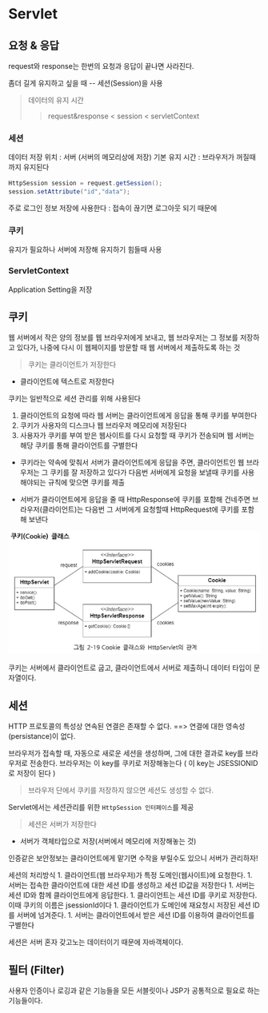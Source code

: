 # Servlet

## 요청 & 응답
request와 response는 한번의 요청과 응답이 끝나면 사라진다.

좀더 길게 유지하고 싶을 때 -- 세션(Session)을 사용


> 데이터의 유지 시간
>> request&response < session < servletContext

### 세션
데이터 저장 위치 : 서버 (서버의 메모리상에 저장)
기본 유지 시간 : 브라우저가 꺼질때 까지 유지된다

```java
HttpSession session = request.getSession();
session.setAttribute("id","data");
```
주로 로그인 정보 저장에 사용한다 : 접속이 끊기면 로그아웃 되기 때문에

### 쿠키
유지가 필요하나 서버에 저장해 유지하기 힘들때 사용

### ServletContext
Application Setting을 저장


## 쿠키
웹 서버에서 작은 양의 정보를 웹 브라우저에게 보내고, 웹 브라우저는 그 정보를 저장하고 있다가, 나중에 다시 이 웹페이지를 방문할 때 웹 서버에서 제출하도록 하는 것

> 쿠키는 클라이언트가 저장한다
- 클라이언트에 텍스트로 저장한다

쿠키는 일반적으로 세션 관리를 위해 사용된다

1. 클라이언트의 요청에 따라 웹 서버는 클라이언트에게 응답을 통해 쿠키를 부여한다
1. 쿠키가 사용자의 디스크나 웹 브라우저 메모리에 저장된다
1. 사용자가 쿠키를 부여 받은 웹사이트를 다시 요청할 때 쿠키가 전송되며 웹 서버는 해당 쿠키를 통해 클라이언트를 구별한다

- 쿠키라는 약속에 맞춰서 서버가 클라이언트에게 응답을 주면, 클라이언트인 웹 브라우저는 그 쿠키를 잘 저장하고 있다가 다음번 서버에게 요청을 보낼때 쿠키를 사용해야되는 규칙에 맞으면 쿠키를 제출

- 서버가 클라이언트에게 응답을 줄 때 HttpResponse에 쿠키를 포함해 건네주면 브라우저(클라이언트)는 다음번 그 서버에게 요청할때 HttpRequest에 쿠키를 포함해 보낸다

![cookie class](./img/cookie_class.png)

쿠키는 서버에서 클라이언트로 굽고, 클라이언트에서 서버로 제출하니 데이터 타입이 문자열이다.

## 세션

HTTP 프로토콜의 특성상 연속된 연결은 존재할 수 없다. ==> 연결에 대한 영속성(persistance)이 없다.

브라우저가 접속할 때, 자동으로 새로운 세션을 생성하며, 그에 대한 결과로 key를 브라우저로 전송한다.
브라우저는 이 key를 쿠키로 저장해놓는다 ( 이 key는 JSESSIONID로 저장이 된다 )

> 브라우저 단에서 쿠키를 저장하지 않으면 세션도 생성할 수 없다.

Servlet에서는 세션관리를 위한 ```HttpSession 인터페이스```를 제공

> 세션은 서버가 저장한다
- 서버가 객체타입으로 저장(서버에서 메모리에 저장해놓는 것)

인증같은 보안정보는 클라이언트에게 맡기면 수작을 부릴수도 있으니 서버가 관리하자!

세션의 처리방식
    1. 클라이언트(웹 브라우저)가 특정 도메인(웹사이트)에 요청한다.
    1. 서버는 접속한 클라이언트에 대한 세션 ID를 생성하고 세션 ID값을 저장한다
    1. 서버는 세션 ID와 함께 클라이언트에게 응답한다.
    1. 클라이언트는 세션 ID를 쿠키로 저장한다. 이때 쿠키의 이름은 jsessionId이다
    1. 클라이언트가 도메인에 재요청시 저장된 세션 ID를 서버에 넘겨준다.
    1. 서버는 클라이언트에서 받은 세션 ID를 이용하여 클라이언트를 구별한다

세션은 서버 혼자 갖고노는 데이터이기 때문에 자바객체이다.

## 필터 (Filter)
사용자 인증이나 로깅과 같은 기능들을 모든 서블릿이나 JSP가 공통적으로 필요로 하는 기능들이다.